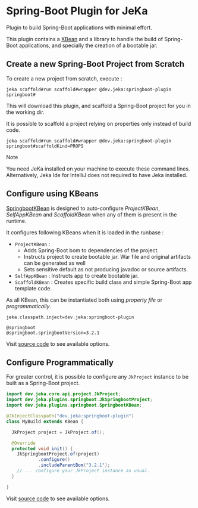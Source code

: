 # Spring-Boot Plugin for JeKa

Plugin to build Spring-Boot applications with minimal effort. <br/>

This plugin contains a [KBean](src/dev/jeka/plugins/springboot/SpringbootKBean.java) and a library to handle the build of Spring-Boot applications, and specially 
the creation of a bootable jar.

## Create a new Spring-Boot Project from Scratch

To create a new project from scratch, execute :

```shell
jeka scaffold#run scaffold#wrapper @dev.jeka:springboot-plugin springboot#
``` 
This will download this plugin, and scaffold a Spring-Boot project for you in the working dir.

It is possible to scaffold a project relying on properties only instead of build code.
```shell
jeka scaffold#run scaffold#wrapper @dev.jeka:springboot-plugin springboot#scaffoldKind=PROPS
``` 

> [!NOTE]
> You need JeKa installed on your machine to execute these command lines.
  Alternatively, Jeka Ide for IntelliJ does not required to have Jeka installed.


## Configure using KBeans 

[SpringbootKBean](src/dev/jeka/plugins/springboot/SpringbootKBean.java) is designed to auto-configure
*ProjectKBean*, *SelfAppKBean* and *ScaffoldKBean* when any of them is present in the runtime.

It configures following KBeans when it is loaded in the runbase :
- `ProjectKBean` : 
  - Adds Spring-Boot bom to dependencies of the project.
  - Instructs project to create bootable jar. War file and original artifacts can be generated as well
  - Sets sensitive default as not producing javadoc or source artifacts.
- `SelfAppKBean` : Instructs app to create bootable jar.
- `ScaffoldKBean` : Creates specific build class and simple Spring-Boot app template code.

As all KBean, this can be instantiated both using *property file* or *programmatically*.

```properties
jeka.classpath.inject=dev.jeka:springboot-plugin

@springboot
@springboot.springbootVersion=3.2.1
```
Visit [source code](src/dev/jeka/plugins/springboot/SpringbootKBean.java) to see available options.

## Configure Programmatically

For greater control, it is possible to configure any `JkProject` instance to be built as a Spring-Boot project.

```java
import dev.jeka.core.api.project.JkProject;
import dev.jeka.plugins.springboot.JkSpringbootProject;
import dev.jeka.plugins.springboot.SpringbootKBean;

@JkInjectClasspath("dev.jeka:springboot-plugin")
class MyBuild extends KBean {

  JkProject project = JkProject.of();

  @Override
  protected void init() {
    JkSpringbootProject.of(project)
            .configure()
            .includeParentBom("3.2.1");
    // ... configure your JkProject instance as usual.
  }

}
```
Visit [source code](src/dev/jeka/plugins/springboot/JkSpringbootProject) to see available options.



